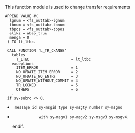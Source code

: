 This function module is used to change transfer requirements
    
    APPEND VALUE #(
      lgnum = <fs_outtab>-lgnum
      tbnum = <fs_outtab>-tbnum
      tbpos = <fs_outtab>-tbpos
      elikz = abap_true
      menga = 0
     ) TO lt_ltbc.

     CALL FUNCTION 'L_TR_CHANGE'
       tables
         T_LTBC                   = lt_ltbc
       exceptions
         ITEM_ERROR               = 1
         NO_UPDATE_ITEM_ERROR     = 2
         NO_UPDATE_NO_ENTRY       = 3
         NO_UPDATE_WITHOUT_COMMIT = 4
         TR_LOCKED                = 5
         OTHERS                   = 6
       .
     if sy-subrc <> 0.
*      message id sy-msgid type sy-msgty number sy-msgno
*                 with sy-msgv1 sy-msgv2 sy-msgv3 sy-msgv4.
     endif.
